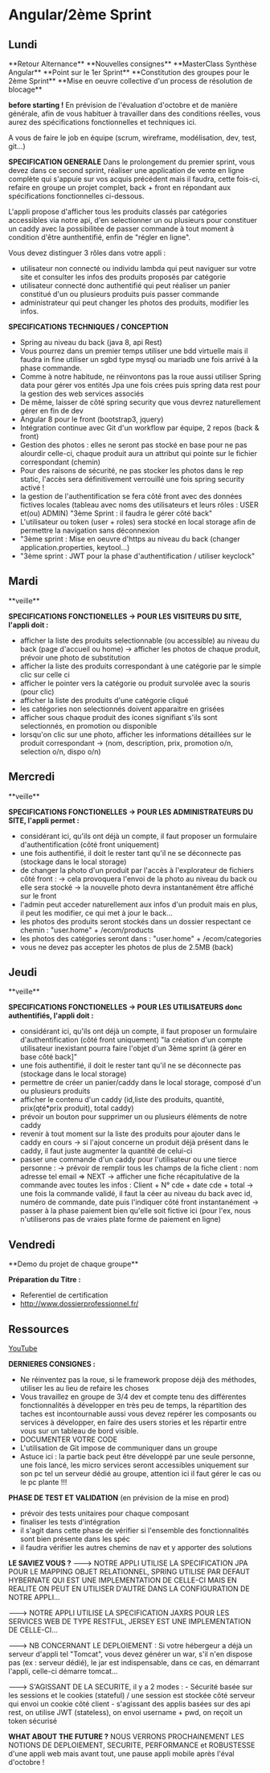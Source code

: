 Angular/2ème Sprint 
===

<h2>Lundi</h2>
**Retour Alternance**
**Nouvelles consignes**
**MasterClass Synthèse Angular**
**Point sur le 1er Sprint**
**Constitution des groupes pour le 2ème Sprint**
**Mise en oeuvre collective d'un process de résolution de blocage**

**before starting !**
En prévision de l'évaluation d'octobre et de manière générale, afin de vous habituer à travailler dans des conditions réelles, vous aurez des spécifications fonctionnelles et techniques ici.

A vous de faire le job en équipe (scrum, wireframe, modélisation, dev, test, git...)

**SPECIFICATION GENERALE**
Dans le prolongement du premier sprint, vous devez dans ce second sprint, réaliser une application de vente en ligne complète qui s'appuie sur vos acquis précédent mais il faudra, cette fois-ci, refaire en groupe un projet complet, back + front en répondant aux spécifications fonctionnelles ci-dessous.

L'appli propose d'afficher tous les produits classés par catégories accessibles via notre api, d'en selectionner un ou plusieurs pour constituer un caddy avec la possibilitée de passer commande à tout moment à condition d'être aunthentifié, enfin de "régler en ligne".

Vous devez distinguer 3 rôles dans votre appli : 
- utilisateur non connecté ou individu lambda qui peut naviguer sur votre site et consulter les infos des produits proposés par catégorie
- utilisateur connecté donc authentifié qui peut réaliser un panier constitué d'un ou plusieurs produits puis passer commande
- administrateur qui peut changer les photos des produits, modifier les infos.

**SPECIFICATIONS TECHNIQUES / CONCEPTION** 
- Spring au niveau du back (java 8, api Rest)
- Vous pourrez dans un premier temps utiliser une bdd virtuelle mais il faudra in fine utiliser un sgbd type mysql ou mariadb une fois arrivé à la phase commande.
- Comme à notre habitude, ne réinvontons pas la roue aussi utiliser Spring data pour gérer vos entités Jpa une fois crées puis spring data rest pour la gestion des web services associés
- De même, laisser de côté spring security que vous devrez naturellement gérer en fin de dev
- Angular 8 pour le front (bootstrap3, jquery) 
- Intégration continue avec Git d'un workflow par équipe, 2 repos (back & front)
- Gestion des photos : elles ne seront pas stocké en base pour ne pas alourdir celle-ci, chaque produit aura un attribut qui pointe sur le fichier correspondant (chemin)
- Pour des raisons de sécurité, ne pas stocker les photos dans le rep static, l'accès sera définitivement verrouillé une fois spring security activé !
- la gestion de l'authentification se fera côté front avec des données fictives locales (tableau avec noms des utilisateurs et leurs rôles : USER et(ou) ADMIN) "3ème Sprint : il faudra le gérer côté back"
- L'utilisateur ou token (user + roles) sera stocké en local storage afin de permettre la navigation sans déconnexion
- "3ème sprint : Mise en oeuvre d'https au niveau du back (changer application.properties, keytool...)
- "3ème sprint : JWT pour la phase d'authentification / utiliser keyclock"

<h2>Mardi</h2>
**veille**

**SPECIFICATIONS FONCTIONELLES -> POUR LES VISITEURS DU SITE, l'appli doit :**
- afficher la liste des produits selectionnable (ou accessible) au niveau du back (page d'accueil ou home)
		-> afficher les photos de chaque produit, prévoir une photo de substitution
- afficher la liste des produits correspondant à une catégorie par le simple clic sur celle ci	
- afficher le pointer vers la catégorie ou produit survolée avec la souris (pour clic)
- afficher la liste des produits d'une catégorie cliqué
- les catégories non selectionnés doivent apparaitre en grisées
- afficher sous chaque produit des icones signifiant s'ils sont selectionnés, en promotion ou disponible
- lorsqu'on clic sur une photo, afficher les informations détaillées sur le produit correspondant 
		-> (nom, description, prix, promotion o/n, selection o/n, dispo o/n)

<h2>Mercredi</h2>
**veille**

**SPECIFICATIONS FONCTIONELLES -> POUR LES ADMINISTRATEURS DU SITE, l'appli permet :**
- considérant ici, qu'ils ont déjà un compte, il faut proposer un formulaire d'authentification (côté front uniquement)
- une fois authentifié, il doit le rester tant qu'il ne se déconnecte pas (stockage dans le local storage)
- de changer la photo d'un produit par l'accès à l'explorateur de fichiers côté front :
		-> cela provoquera l'envoi de la photo au niveau du back ou elle sera stocké
		-> la nouvelle photo devra instantanément être affiché sur le front
- l'admin peut acceder naturellement aux infos d'un produit mais en plus, il peut les modifier, ce qui met à jour le back...
- les photos des produits seront stockés dans un dossier respectant ce chemin : "user.home" + /ecom/products
- les photos des catégories seront dans : "user.home" + /ecom/categories
- vous ne devez pas accepter les photos de plus de 2.5MB (back)

<h2>Jeudi</h2>
**veille**

**SPECIFICATIONS FONCTIONELLES -> POUR LES UTILISATEURS donc authentifiés, l'appli doit :**
- considérant ici, qu'ils ont déjà un compte, il faut proposer un formulaire d'authentification (côté front uniquement)
	"la création d'un compte utilisateur inexistant pourra faire l'objet d'un 3ème sprint (à gérer en base côté back]"
- une fois authentifié, il doit le rester tant qu'il ne se déconnecte pas (stockage dans le local storage)
- permettre de créer un panier/caddy dans le local storage, composé d'un ou plusieurs produits
- afficher le contenu d'un caddy (id,liste des produits, quantité, prix(qté*prix produit), total caddy)
- prévoir un bouton pour supprimer un ou plusieurs éléments de notre caddy
- revenir à tout moment sur la liste des produits pour ajouter dans le caddy en cours
		-> si l'ajout concerne un produit déjà présent dans le caddy, il faut juste augmenter la quantité de celui-ci
- passer une commande d'un caddy pour l'utilisateur ou une tierce personne :
		-> prévoir de remplir tous les champs de la fiche client : nom adresse tel email => NEXT
		-> afficher une fiche récapitulative de la commande avec toutes les infos : Client + N° cde + date cde + total
		-> une fois la commande validé, il faut la céer au niveau du back avec id, numéro de commande, date puis l'indiquer côté front instantanément
		-> passer à la phase paiement bien qu'elle soit fictive ici (pour l'ex, nous n'utiliserons pas de vraies plate forme de paiement en ligne)

<h2>Vendredi</h2>
**Demo du projet de chaque groupe**

**Préparation du Titre :**
- Referentiel de certification 
- http://www.dossierprofessionnel.fr/

<h2>Ressources</h2>

[YouTube](https://youtu.be/xpMGCZw0UBA)

**DERNIERES CONSIGNES :**
- Ne réinventez pas la roue, si le framework propose déjà des méthodes, utiliser les au lieu de refaire les choses
- Vous travaillez en groupe de 3/4 dev et compte tenu des différentes fonctionnalités à développer en très peu de temps, la répartition des taches est incontournable aussi vous devez repérer les composants ou services à développer, en faire des users stories et les répartir entre vous sur un tableau de bord visible.
- DOCUMENTER VOTRE CODE
- L'utilisation de Git impose de communiquer dans un groupe
- Astuce ici : la partie back peut être développé par une seule personne, une fois lancé, les micro services seront accessibles 		uniquement sur son pc tel un serveur dédié au groupe, attention ici il faut gérer le cas ou le pc plante !!!

**PHASE DE TEST ET VALIDATION** (en prévision de la mise en prod)
- prévoir des tests unitaires pour chaque composant
- finaliser les tests d'intégration
- il s'agit dans cette phase de vérifier si l'ensemble des fonctionnalités sont bien présente dans les spéc
- il faudra vérifier les autres chemins de nav et y apporter des solutions

**LE SAVIEZ VOUS ?**
---> NOTRE APPLI UTILISE LA SPECIFICATION JPA POUR LE MAPPING OBJET RELATIONNEL, SPRING UTILISE PAR DEFAUT HYBERNATE QUI EST UNE IMPLEMENTATION DE CELLE-CI MAIS EN REALITE ON PEUT EN UTILISER D'AUTRE DANS LA CONFIGURATION DE NOTRE APPLI...

---> NOTRE APPLI UTILISE LA SPECIFICATION JAXRS POUR LES SERVICES WEB DE TYPE RESTFUL, JERSEY EST UNE IMPLEMENTATION DE CELLE-CI...

---> NB CONCERNANT LE DEPLOIEMENT : Si votre hébergeur a déjà un serveur d'appli tel "Tomcat", vous devez générer un war, s'il n'en dispose pas (ex : serveur dédié), le jar est indispensable, dans ce cas, en démarrant l'appli, celle-ci démarre tomcat...

---> S'AGISSANT DE LA SECURITE, il y a 2 modes :
	- Sécurité basée sur les sessions et le cookies (stateful) / une session est stockée côté serveur qui envoi un cookie côté client
	- s'agissant des applis basées sur des api rest, on utilise JWT (stateless), on envoi username + pwd, on reçoit un token sécurisé


**WHAT ABOUT THE FUTURE ?**
NOUS VERRONS PROCHAINEMENT LES NOTIONS DE DEPLOIEMENT, SECURITE, PERFORMANCE et ROBUSTESSE d'une appli web mais avant tout, une pause appli mobile après l'éval d'octobre !

